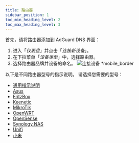 ```yaml
---
title: 路由器
sidebar_position: 1
toc_min_heading_level: 2
toc_max_heading_level: 3
---
```


首先，请将路由器添加到 AdGuard DNS 界面：

1. 进入「_仪表盘_」并点击「_连接新设备_」。
2. 在下拉菜单「_设备类型_」中，选择路由器。
3. 选择路由器品牌并设备的命名。
   ![连接设备 \*mobile_border](https://cdn.adtidy.org/content/kb/dns/private/new_dns/connect/choose_router.png)

以下是不同路由器型号的指示说明。 请选择您需要的型号：

- [通用指示说明](/private-dns/connect-devices/routers/universal.md)
- [Asus](/private-dns/connect-devices/routers/asus.md)
- [FritzBox](/private-dns/connect-devices/routers/fritzbox.md)
- [Keenetic](/private-dns/connect-devices/routers/keenetic.md)
- [MikroTik](/private-dns/connect-devices/routers/mikrotik.md)
- [OpenWRT](/private-dns/connect-devices/routers/openwrt.md)
- [OpenSense](/private-dns/connect-devices/routers/opnsense.md)
- [Synology NAS](/private-dns/connect-devices/routers/synology-nas.md)
- [Unifi](/private-dns/connect-devices/routers/unifi.md)
- [小米](/private-dns/connect-devices/routers/xiaomi.md)
